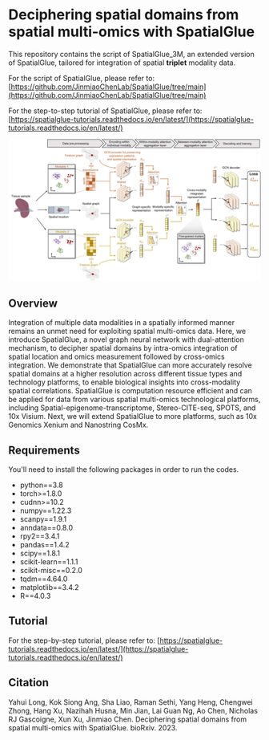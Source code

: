 # Deciphering spatial domains from spatial multi-omics with SpatialGlue 
This repository contains the script of SpatialGlue_3M, an extended version of SpatialGlue, tailored for integration of spatial **triplet** modality data. 

For the script of SpatialGlue, please refer to: [https://github.com/JinmiaoChenLab/SpatialGlue/tree/main](https://github.com/JinmiaoChenLab/SpatialGlue/tree/main)

For the step-to-step tutorial of SpatialGlue, please refer to: [https://spatialglue-tutorials.readthedocs.io/en/latest/](https://spatialglue-tutorials.readthedocs.io/en/latest/)
 

![](https://github.com/JinmiaoChenLab/SpatialGlue_3M/blob/main/SpatialGlue.jpg)

## Overview
Integration of multiple data modalities in a spatially informed manner remains an unmet need for exploiting spatial multi-omics data. Here, we introduce SpatialGlue, a novel graph neural network with dual-attention mechanism, to decipher spatial domains by intra-omics integration of spatial location and omics measurement followed by cross-omics integration. We demonstrate that SpatialGlue can more accurately resolve spatial domains at a higher resolution across different tissue types and technology platforms, to enable biological insights into cross-modality spatial correlations. SpatialGlue is computation resource efficient and can be applied for data from various spatial multi-omics technological platforms, including Spatial-epigenome-transcriptome, Stereo-CITE-seq, SPOTS, and 10x Visium. Next, we will extend SpatialGlue to more platforms, such as 10x Genomics Xenium and Nanostring CosMx. 

## Requirements
You'll need to install the following packages in order to run the codes.
* python==3.8
* torch>=1.8.0
* cudnn>=10.2
* numpy==1.22.3
* scanpy==1.9.1
* anndata==0.8.0
* rpy2==3.4.1
* pandas==1.4.2
* scipy==1.8.1
* scikit-learn==1.1.1
* scikit-misc==0.2.0
* tqdm==4.64.0
* matplotlib==3.4.2
* R==4.0.3

## Tutorial
For the step-by-step tutorial, please refer to:
[https://spatialglue-tutorials.readthedocs.io/en/latest/](https://spatialglue-tutorials.readthedocs.io/en/latest/)

## Citation
Yahui Long, Kok Siong Ang, Sha Liao, Raman Sethi, Yang Heng, Chengwei Zhong, Hang Xu, Nazihah Husna, Min Jian, Lai Guan Ng, Ao Chen, Nicholas RJ Gascoigne, Xun Xu, Jinmiao Chen. Deciphering spatial domains from spatial multi-omics with SpatialGlue. bioRxiv. 2023.
